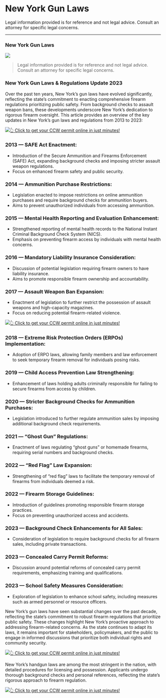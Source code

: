 # New York Gun Laws

Legal information provided is for reference and not legal advice. Consult an attorney for specific legal concerns. 

* * *

### New York Gun Laws

![](https://cdn-images-1.medium.com/max/1200/1*GV9Fz_SWErKz4EoI7Y-KFg.png)

> Legal information provided is for reference and not legal advice. Consult an attorney for specific legal concerns.

### New York Gun Laws & Regulations Update 2023

Over the past ten years, New York’s gun laws have evolved significantly, reflecting the state’s commitment to enacting comprehensive firearm regulations prioritizing public safety. From background checks to assault weapon bans, these developments underscore New York’s dedication to rigorous firearm oversight. This article provides an overview of the key updates in New York’s gun laws and regulations from 2013 to 2023:

[![](https://cdn-images-1.medium.com/max/1200/1*aCmvRhaa5Xjz4zDZxHzAjg.png)](https://sndn.toserp.ly/ccw)[👆 Click to get your CCW permit online in just minutes!](https://sndn.toserp.ly/ccw)

### 2013 — SAFE Act Enactment:

  * Introduction of the Secure Ammunition and Firearms Enforcement (SAFE) Act, expanding background checks and imposing stricter assault weapon regulations.
  * Focus on enhanced firearm safety and public security.



### 2014 — Ammunition Purchase Restrictions:

  * Legislation enacted to impose restrictions on online ammunition purchases and require background checks for ammunition buyers.
  * Aims to prevent unauthorized individuals from accessing ammunition.



### 2015 — Mental Health Reporting and Evaluation Enhancement:

  * Strengthened reporting of mental health records to the National Instant Criminal Background Check System (NICS).
  * Emphasis on preventing firearm access by individuals with mental health concerns.



### 2016 — Mandatory Liability Insurance Consideration:

  * Discussion of potential legislation requiring firearm owners to have liability insurance.
  * Aims to promote responsible firearm ownership and accountability.



### 2017 — Assault Weapon Ban Expansion:

  * Enactment of legislation to further restrict the possession of assault weapons and high-capacity magazines.
  * Focus on reducing potential firearm-related violence.


[![](https://cdn-images-1.medium.com/max/1200/1*TMCVgNoKp2NAtvLSAMkaJg.png)](https://sndn.toserp.ly/ccw)[👆 Click to get your CCW permit online in just minutes!](https://sndn.toserp.ly/ccw)

### 2018 — Extreme Risk Protection Orders (ERPOs) Implementation:

  * Adoption of ERPO laws, allowing family members and law enforcement to seek temporary firearm removal for individuals posing risks.



### 2019 — Child Access Prevention Law Strengthening:

  * Enhancement of laws holding adults criminally responsible for failing to secure firearms from access by children.



### 2020 — Stricter Background Checks for Ammunition Purchases:

  * Legislation introduced to further regulate ammunition sales by imposing additional background check requirements.



### 2021 — “Ghost Gun” Regulations:

  * Enactment of laws regulating “ghost guns” or homemade firearms, requiring serial numbers and background checks.



### 2022 — “Red Flag” Law Expansion:

  * Strengthening of “red flag” laws to facilitate the temporary removal of firearms from individuals deemed a risk.



### 2022 — Firearm Storage Guidelines:

  * Introduction of guidelines promoting responsible firearm storage practices.
  * Focus on preventing unauthorized access and accidents.



### 2023 — Background Check Enhancements for All Sales:

  * Consideration of legislation to require background checks for all firearm sales, including private transactions.



### 2023 — Concealed Carry Permit Reforms:

  * Discussion around potential reforms of concealed carry permit requirements, emphasizing training and qualifications.



### 2023 — School Safety Measures Consideration:

  * Exploration of legislation to enhance school safety, including measures such as armed personnel or resource officers.



New York’s gun laws have seen substantial changes over the past decade, reflecting the state’s commitment to robust firearm regulations that prioritize public safety. These changes highlight New York’s proactive approach to addressing firearm-related concerns. As the state continues to adapt its laws, it remains important for stakeholders, policymakers, and the public to engage in informed discussions that prioritize both individual rights and community security.

[![](https://cdn-images-1.medium.com/max/1200/1*UmVcdbz7GlGdNVJMx2tkag.png)](https://sndn.toserp.ly/ccw)[👆 Click to get your CCW permit online in just minutes!](https://sndn.toserp.ly/ccw)

New York’s handgun laws are among the most stringent in the nation, with detailed procedures for licensing and possession. Applicants undergo thorough background checks and personal references, reflecting the state’s rigorous approach to firearm regulation.

[![](https://cdn-images-1.medium.com/max/2560/1*aCmvRhaa5Xjz4zDZxHzAjg.png)](https://sndn.toserp.ly/ccw)[👆 Click to get your CCW permit online in just minutes!](https://sndn.toserp.ly/ccw)

